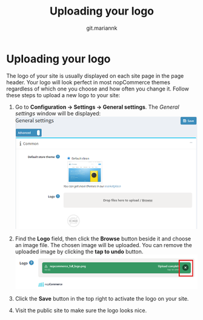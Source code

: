 ﻿---
title: Uploading your logo
uid: en/getting-started/design-your-store/uploading-your-logo
author: git.mariannk
contributors: git.DmitriyKulagin
---

# Uploading your logo

The logo of your site is usually displayed on each site page in the page header. Your logo will look perfect in most nopCommerce themes regardless of which one you choose and how often you change it. Follow these steps to upload a new logo to your site:

1. Go to **Configuration → Settings → General settings**. The *General settings* window will be displayed:
![General settings](_static/uploading-your-logo/upload.png)

1. Find the **Logo** field, then click the **Browse** button beside it and choose an image file. The chosen image will be uploaded. You can remove the uploaded image by clicking the **tap to undo** button.
![General settings](_static/uploading-your-logo/tap_to_undo.png)

1. Click the **Save** button in the top right to activate the logo on your site.

1. Visit the public site to make sure the logo looks nice.
